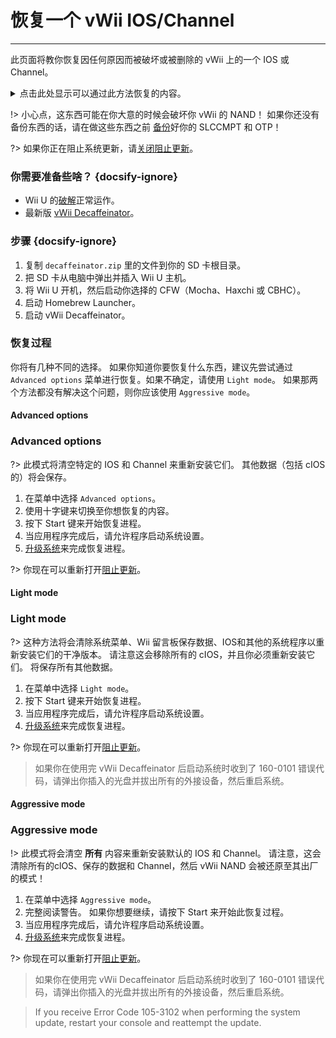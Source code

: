# 恢复一个 vWii IOS/Channel
---
此页面将教你恢复因任何原因而被破坏或被删除的 vWii 上的一个 IOS 或 Channel。

<details>
<summary>点击此处显示可以通过此方法恢复的内容。</summary>

- Wii Menu Manual
- vWii System Channel
- Region Select
- System Menu
- Mii Channel
- Wii U Menu
- Wii Shop Channel
- IOS 9
- IOS 12
- IOS 13
- IOS 14
- IOS 15
- IOS 17
- IOS 21
- IOS 22
- IOS 28
- IOS 31
- IOS 33
- IOS 34
- IOS 35
- IOS 36
- IOS 37
- IOS 38
- IOS 41
- IOS 43
- IOS 45
- IOS 46
- IOS 48
- IOS 53
- IOS 55
- IOS 56
- IOS 57
- IOS 58
- IOS 59
- IOS 62
- IOS 80
- BC-NAND
- BC-WFS

</details>

!> 小心点，这东西可能在你大意的时候会破坏你 vWii 的 NAND！ 如果你还没有备份东西的话，请在做这些东西之前 [备份](mocha/online-exploit/nand-backup)好你的 SLCCMPT 和 OTP！

?> 如果你正在阻止系统更新，请[关闭阻止更新](unblock-updates)。

### 你需要准备些啥？ {docsify-ignore}

- Wii U 的[破解](introduction)正常运作。
- 最新版 [vWii Decaffeinator](https://github.com/GaryOderNichts/vWii-Decaffeinator/releases)。

### 步骤 {docsify-ignore}

1. 复制 `decaffeinator.zip` 里的文件到你的 SD 卡根目录。
1. 把 SD 卡从电脑中弹出并插入 Wii U 主机。
1. 将 Wii U 开机，然后启动你选择的 CFW（Mocha、Haxchi 或 CBHC）。
1. 启动 Homebrew Launcher。
1. 启动 vWii Decaffeinator。

### 恢复过程

你将有几种不同的选择。 如果你知道你要恢复什么东西，建议先尝试通过 `Advanced options` 菜单进行恢复。如果不确定，请使用 `Light mode`。 如果那两个方法都没有解决这个问题，则你应该使用 `Aggressive mode`。

<!-- tabs:start -->

#### **Advanced options**

### Advanced options

?> 此模式将清空特定的 IOS 和 Channel 来重新安装它们。 其他数据（包括 cIOS 的）将会保存。

1. 在菜单中选择 `Advanced options`。
1. 使用十字键来切换至你想恢复的内容。
1. 按下 Start 键来开始恢复进程。
1. 当应用程序完成后，请允许程序启动系统设置。
1. [升级系统](https://en-americas-support.nintendo.com/app/answers/detail/a_id/1136/~/how-to-perform-a-system-update)来完成恢复进程。

?> 你现在可以重新打开[阻止更新](block-updates)。

#### **Light mode**

### Light mode

?> 这种方法将会清除系统菜单、Wii 留言板保存数据、IOS和其他的系统程序以重新安装它们的干净版本。 请注意这会移除所有的 cIOS，并且你必须重新安装它们。 将保存所有其他数据。

1. 在菜单中选择 `Light mode`。
1. 按下 Start 键来开始恢复进程。
1. 当应用程序完成后，请允许程序启动系统设置。
1. [升级系统](https://en-americas-support.nintendo.com/app/answers/detail/a_id/1136/~/how-to-perform-a-system-update)来完成恢复进程。

?> 你现在可以重新打开[阻止更新](block-updates)。

> 如果你在使用完 vWii Decaffeinator 后启动系统时收到了 160-0101 错误代码，请弹出你插入的光盘并拔出所有的外接设备，然后重启系统。

#### **Aggressive mode**

### Aggressive mode

!> 此模式将会清空 **所有** 内容来重新安装默认的 IOS 和 Channel。 请注意，这会清除所有的clOS、保存的数据和 Channel，然后 vWii NAND 会被还原至其出厂的模式！

1. 在菜单中选择 `Aggressive mode`。
1. 完整阅读警告。 如果你想要继续，请按下 Start 来开始此恢复过程。
1. 当应用程序完成后，请允许程序启动系统设置。
1. [升级系统](https://en-americas-support.nintendo.com/app/answers/detail/a_id/1136/~/how-to-perform-a-system-update)来完成恢复进程。

?> 你现在可以重新打开[阻止更新](block-updates)。

> 如果你在使用完 vWii Decaffeinator 后启动系统时收到了 160-0101 错误代码，请弹出你插入的光盘并拔出所有的外接设备，然后重启系统。

<!-- tabs:end -->

> If you receive Error Code 105-3102 when performing the system update, restart your console and reattempt the update.